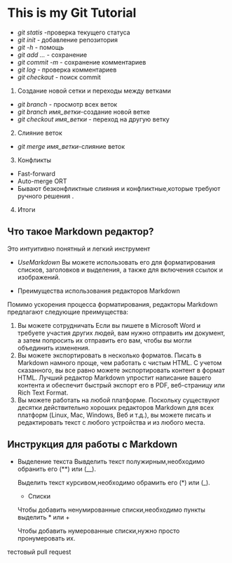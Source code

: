 # This is my Git Tutorial
* *git statis* -проверка текущего статуса
* *git init* - добавление репозитория
* *git -h* - помощь 
* *git add ...* - сохранение 
* *git commit -m* - сохранение комментариев 
* *git log* - проверка комментариев
* *git checkaut* - поиск commit


1. Создание новой сетки и переходы между ветками
* *git branch* - просмотр всех веток
* *git branch имя_ветки*-создание новой ветке 
* *git checkout имя_ветки* - переход на другую ветку

2. Слияние веток

* *git merge имя_ветки*-слияние веток 

3. Конфликты
* Fast-forward
* Auto-merge ORT
* Бывают безконфликтные слияния и конфликтные,которые требуют ручного решения .

4. Итоги 


## Что такое Markdown редактор?
Это интуитивно понятный и легкий инструмент


* *UseMarkdown* 
 Вы можете использовать его для форматирования списков, заголовков и выделения, а также для включения ссылок и изображений.


 * Преимущества использования редакторов Markdown

Помимо ускорения процесса форматирования, редакторы Markdown предлагают следующие преимущества:

1. Вы можете сотрудничать
 Если вы пишете в Microsoft Word и требуете участия других людей, вам нужно отправить им документ, а затем попросить их отправить его вам, чтобы вы могли объединить изменения. 
2. Вы можете экспортировать в несколько форматов.
Писать в Markdown намного проще, чем работать с чистым HTML. С учетом сказанного, вы все равно можете экспортировать контент в формат HTML. Лучший редактор Markdown упростит написание вашего контента и обеспечит быстрый экспорт его в PDF, веб-страницу или Rich Text Format.
3. Вы можете работать на любой платформе.
 Поскольку существуют десятки действительно хороших редакторов Markdown для всех платформ (Linux, Mac, Windows, Веб и т.д.), вы можете писать и редактировать текст с любого устройства и из любого места. 
 
 ## Инструкция для работы с Markdown

 * Выделение текста
   Вывделить текст полужирным,необходимо обранить его (**) или (__).

   Выделить текст курсивом,необходимо обрамить его (*) или (_).

   * Списки 




   Чтобы добавить ненумированные списки,необходимо пункты выделить * или +

   Чтобы добавить нумерованные списки,нужно просто пронумеровать их.




тестовый pull request